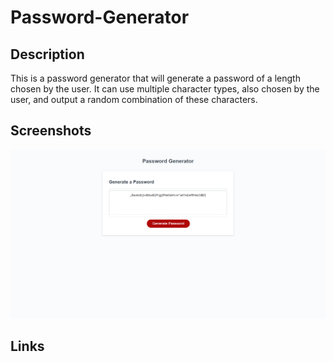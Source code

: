 # Password-Generator

## Description

This is a password generator that will generate a password of a length chosen by the user. It can use multiple character types, also chosen by the user, and output a random combination of these characters.

## Screenshots

![image of live site](Assets/Images/Password-Generator-image.png)

## Links